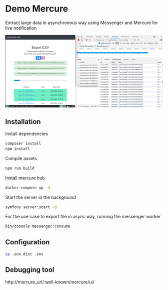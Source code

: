# Demo Mercure 

Extract large data in asynchronous way using Messenger and Mercure for live notification

![Screenshoot](doc/demo_mercure.png)

## Installation

Install dependencies
```bash
composer install
npm install
```

Compile assets
```bash
npm run build
```

Install mercure hub
```bash
docker-compose up -d
```

Start the server in the background
```bash
symfony server:start -d
```

For the use case to export file in async way, running the messenger worker
```bash
bin/console messenger:consume
```

## Configuration 
```bash
cp .env.dist .env
```


## Debugging tool

http://mercure_url/.well-known/mercure/ui/